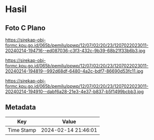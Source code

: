 # Hasil

## Foto C Plano

https://sirekap-obj-formc.kpu.go.id/065b/pemilu/ppwp/12/07/02/20/23/1207022023011-20240214-194716--ed087036-c3f3-432c-9b39-68b21f33b6b3.jpg

https://sirekap-obj-formc.kpu.go.id/065b/pemilu/ppwp/12/07/02/20/23/1207022023011-20240214-194819--992d68df-6480-4a2c-bdf7-86690d53fc11.jpg

https://sirekap-obj-formc.kpu.go.id/065b/pemilu/ppwp/12/07/02/20/23/1207022023011-20240214-194910--dabf6a28-21e3-4e37-b837-b5f1499bcbb3.jpg


## Metadata

| Key        | Value               |
| ---------- | ------------------- |
| Time Stamp | 2024-02-14 21:46:01 |



